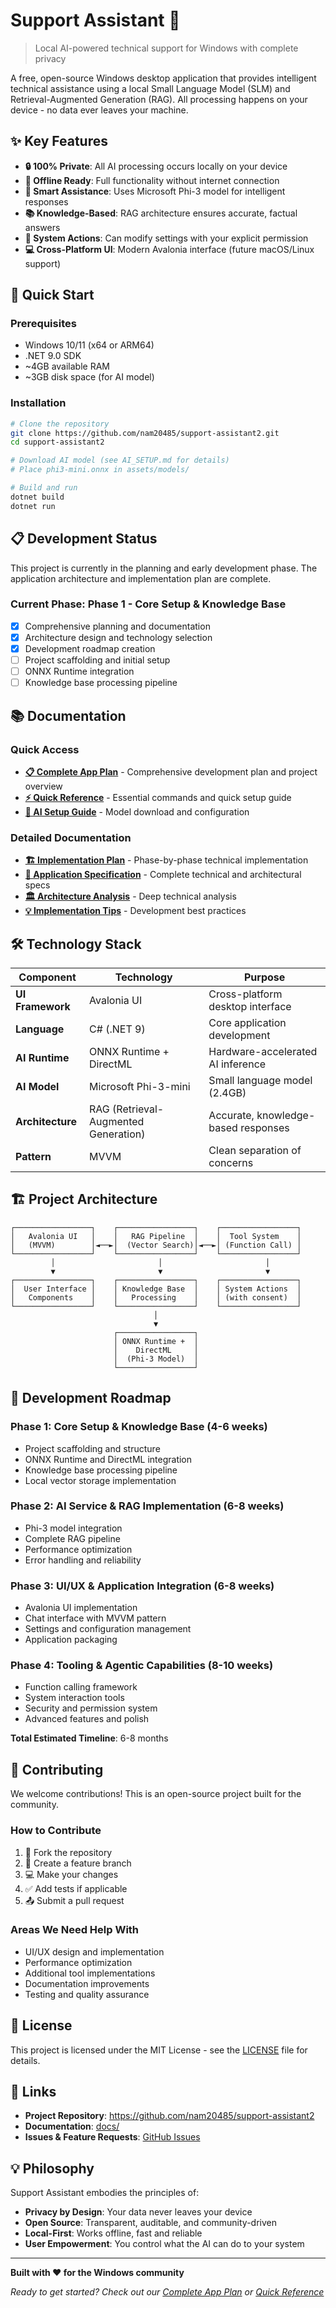 # Support Assistant 🤖

> Local AI-powered technical support for Windows with complete privacy

A free, open-source Windows desktop application that provides intelligent technical assistance using a local Small Language Model (SLM) and Retrieval-Augmented Generation (RAG). All processing happens on your device - no data ever leaves your machine.

## ✨ Key Features

- **🔒 100% Private**: All AI processing occurs locally on your device
- **📱 Offline Ready**: Full functionality without internet connection  
- **🤖 Smart Assistance**: Uses Microsoft Phi-3 model for intelligent responses
- **📚 Knowledge-Based**: RAG architecture ensures accurate, factual answers
- **🔧 System Actions**: Can modify settings with your explicit permission
- **💻 Cross-Platform UI**: Modern Avalonia interface (future macOS/Linux support)

## 🚀 Quick Start

### Prerequisites
- Windows 10/11 (x64 or ARM64)
- .NET 9.0 SDK
- ~4GB available RAM
- ~3GB disk space (for AI model)

### Installation
```bash
# Clone the repository
git clone https://github.com/nam20485/support-assistant2.git
cd support-assistant2

# Download AI model (see AI_SETUP.md for details)
# Place phi3-mini.onnx in assets/models/

# Build and run
dotnet build
dotnet run
```

## 📋 Development Status

This project is currently in the planning and early development phase. The application architecture and implementation plan are complete.

### Current Phase: Phase 1 - Core Setup & Knowledge Base
- [x] Comprehensive planning and documentation
- [x] Architecture design and technology selection
- [x] Development roadmap creation
- [ ] Project scaffolding and initial setup
- [ ] ONNX Runtime integration
- [ ] Knowledge base processing pipeline

## 📚 Documentation

### Quick Access
- **[📋 Complete App Plan](APP_PLAN.md)** - Comprehensive development plan and project overview
- **[⚡ Quick Reference](QUICK_REFERENCE.md)** - Essential commands and quick setup guide
- **[🤖 AI Setup Guide](docs/AI_SETUP.md)** - Model download and configuration

### Detailed Documentation
- **[🏗️ Implementation Plan](docs/ImplementationPlan.txt)** - Phase-by-phase technical implementation
- **[📐 Application Specification](docs/ai-new-app-template.md)** - Complete technical and architectural specs
- **[🏛️ Architecture Analysis](docs/Architecting%20AI%20for%20Open-Source%20Windows%20Applications.md)** - Deep technical analysis
- **[💡 Implementation Tips](docs/ImplementationTips.txt)** - Development best practices

## 🛠️ Technology Stack

| Component | Technology | Purpose |
|-----------|------------|---------|
| **UI Framework** | Avalonia UI | Cross-platform desktop interface |
| **Language** | C# (.NET 9) | Core application development |
| **AI Runtime** | ONNX Runtime + DirectML | Hardware-accelerated AI inference |
| **AI Model** | Microsoft Phi-3-mini | Small language model (2.4GB) |
| **Architecture** | RAG (Retrieval-Augmented Generation) | Accurate, knowledge-based responses |
| **Pattern** | MVVM | Clean separation of concerns |

## 🏗️ Project Architecture

```
┌─────────────────┐    ┌─────────────────┐    ┌─────────────────┐
│   Avalonia UI   │    │   RAG Pipeline  │    │  Tool System    │
│   (MVVM)        │◄──►│  (Vector Search)│◄──►│ (Function Call) │
└─────────────────┘    └─────────────────┘    └─────────────────┘
         │                       │                       │
         ▼                       ▼                       ▼
┌─────────────────┐    ┌─────────────────┐    ┌─────────────────┐
│  User Interface │    │ Knowledge Base  │    │ System Actions  │
│   Components    │    │   Processing    │    │ (with consent)  │
└─────────────────┘    └─────────────────┘    └─────────────────┘
                                │
                                ▼
                       ┌─────────────────┐
                       │ ONNX Runtime +  │
                       │    DirectML     │
                       │  (Phi-3 Model)  │
                       └─────────────────┘
```

## 🎯 Development Roadmap

### Phase 1: Core Setup & Knowledge Base (4-6 weeks)
- Project scaffolding and structure
- ONNX Runtime and DirectML integration
- Knowledge base processing pipeline
- Local vector storage implementation

### Phase 2: AI Service & RAG Implementation (6-8 weeks)
- Phi-3 model integration
- Complete RAG pipeline
- Performance optimization
- Error handling and reliability

### Phase 3: UI/UX & Application Integration (6-8 weeks)
- Avalonia UI implementation
- Chat interface with MVVM pattern
- Settings and configuration management
- Application packaging

### Phase 4: Tooling & Agentic Capabilities (8-10 weeks)
- Function calling framework
- System interaction tools
- Security and permission system
- Advanced features and polish

**Total Estimated Timeline**: 6-8 months

## 🤝 Contributing

We welcome contributions! This is an open-source project built for the community.

### How to Contribute
1. 🍴 Fork the repository
2. 🌟 Create a feature branch
3. 💻 Make your changes
4. ✅ Add tests if applicable
5. 📤 Submit a pull request

### Areas We Need Help With
- UI/UX design and implementation
- Performance optimization
- Additional tool implementations
- Documentation improvements
- Testing and quality assurance

## 📜 License

This project is licensed under the MIT License - see the [LICENSE](LICENSE) file for details.

## 🔗 Links

- **Project Repository**: https://github.com/nam20485/support-assistant2
- **Documentation**: [docs/](docs/)
- **Issues & Feature Requests**: [GitHub Issues](https://github.com/nam20485/support-assistant2/issues)

## 💡 Philosophy

Support Assistant embodies the principles of:
- **Privacy by Design**: Your data never leaves your device
- **Open Source**: Transparent, auditable, and community-driven
- **Local-First**: Works offline, fast and reliable
- **User Empowerment**: You control what the AI can do to your system

---

**Built with ❤️ for the Windows community**

*Ready to get started? Check out our [Complete App Plan](APP_PLAN.md) or [Quick Reference](QUICK_REFERENCE.md)*